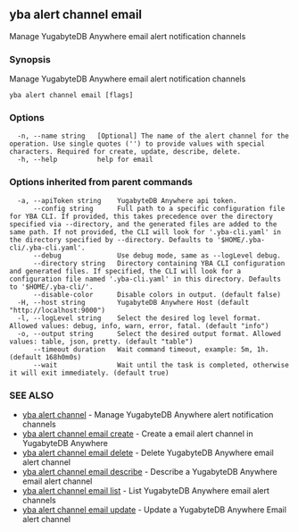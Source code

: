 ## yba alert channel email

Manage YugabyteDB Anywhere email alert notification channels

### Synopsis

Manage YugabyteDB Anywhere email alert notification channels 

```
yba alert channel email [flags]
```

### Options

```
  -n, --name string   [Optional] The name of the alert channel for the operation. Use single quotes ('') to provide values with special characters. Required for create, update, describe, delete.
  -h, --help          help for email
```

### Options inherited from parent commands

```
  -a, --apiToken string    YugabyteDB Anywhere api token.
      --config string      Full path to a specific configuration file for YBA CLI. If provided, this takes precedence over the directory specified via --directory, and the generated files are added to the same path. If not provided, the CLI will look for '.yba-cli.yaml' in the directory specified by --directory. Defaults to '$HOME/.yba-cli/.yba-cli.yaml'.
      --debug              Use debug mode, same as --logLevel debug.
      --directory string   Directory containing YBA CLI configuration and generated files. If specified, the CLI will look for a configuration file named '.yba-cli.yaml' in this directory. Defaults to '$HOME/.yba-cli/'.
      --disable-color      Disable colors in output. (default false)
  -H, --host string        YugabyteDB Anywhere Host (default "http://localhost:9000")
  -l, --logLevel string    Select the desired log level format. Allowed values: debug, info, warn, error, fatal. (default "info")
  -o, --output string      Select the desired output format. Allowed values: table, json, pretty. (default "table")
      --timeout duration   Wait command timeout, example: 5m, 1h. (default 168h0m0s)
      --wait               Wait until the task is completed, otherwise it will exit immediately. (default true)
```

### SEE ALSO

* [yba alert channel](yba_alert_channel.md)	 - Manage YugabyteDB Anywhere alert notification channels
* [yba alert channel email create](yba_alert_channel_email_create.md)	 - Create a email alert channel in YugabyteDB Anywhere
* [yba alert channel email delete](yba_alert_channel_email_delete.md)	 - Delete YugabyteDB Anywhere email alert channel
* [yba alert channel email describe](yba_alert_channel_email_describe.md)	 - Describe a YugabyteDB Anywhere email alert channel
* [yba alert channel email list](yba_alert_channel_email_list.md)	 - List YugabyteDB Anywhere email alert channels
* [yba alert channel email update](yba_alert_channel_email_update.md)	 - Update a YugabyteDB Anywhere Email alert channel


